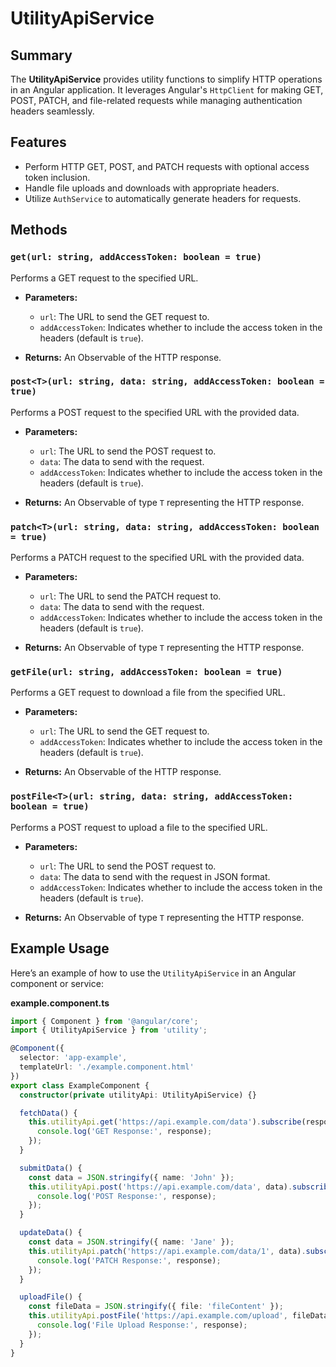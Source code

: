 # UtilityApiService

## Summary

The **UtilityApiService** provides utility functions to simplify HTTP operations in an Angular application. It leverages Angular's `HttpClient` for making GET, POST, PATCH, and file-related requests while managing authentication headers seamlessly.

## Features

- Perform HTTP GET, POST, and PATCH requests with optional access token inclusion.
- Handle file uploads and downloads with appropriate headers.
- Utilize `AuthService` to automatically generate headers for requests.

## Methods

### `get(url: string, addAccessToken: boolean = true)`

Performs a GET request to the specified URL.

- **Parameters:**
  - `url`: The URL to send the GET request to.
  - `addAccessToken`: Indicates whether to include the access token in the headers (default is `true`).

- **Returns:** An Observable of the HTTP response.

### `post<T>(url: string, data: string, addAccessToken: boolean = true)`

Performs a POST request to the specified URL with the provided data.

- **Parameters:**
  - `url`: The URL to send the POST request to.
  - `data`: The data to send with the request.
  - `addAccessToken`: Indicates whether to include the access token in the headers (default is `true`).

- **Returns:** An Observable of type `T` representing the HTTP response.

### `patch<T>(url: string, data: string, addAccessToken: boolean = true)`

Performs a PATCH request to the specified URL with the provided data.

- **Parameters:**
  - `url`: The URL to send the PATCH request to.
  - `data`: The data to send with the request.
  - `addAccessToken`: Indicates whether to include the access token in the headers (default is `true`).

- **Returns:** An Observable of type `T` representing the HTTP response.

### `getFile(url: string, addAccessToken: boolean = true)`

Performs a GET request to download a file from the specified URL.

- **Parameters:**
  - `url`: The URL to send the GET request to.
  - `addAccessToken`: Indicates whether to include the access token in the headers (default is `true`).

- **Returns:** An Observable of the HTTP response.

### `postFile<T>(url: string, data: string, addAccessToken: boolean = true)`

Performs a POST request to upload a file to the specified URL.

- **Parameters:**
  - `url`: The URL to send the POST request to.
  - `data`: The data to send with the request in JSON format.
  - `addAccessToken`: Indicates whether to include the access token in the headers (default is `true`).

- **Returns:** An Observable of type `T` representing the HTTP response.

## Example Usage

Here’s an example of how to use the `UtilityApiService` in an Angular component or service:

**example.component.ts**

```typescript
import { Component } from '@angular/core';
import { UtilityApiService } from 'utility';

@Component({
  selector: 'app-example',
  templateUrl: './example.component.html'
})
export class ExampleComponent {
  constructor(private utilityApi: UtilityApiService) {}

  fetchData() {
    this.utilityApi.get('https://api.example.com/data').subscribe(response => {
      console.log('GET Response:', response);
    });
  }

  submitData() {
    const data = JSON.stringify({ name: 'John' });
    this.utilityApi.post('https://api.example.com/data', data).subscribe(response => {
      console.log('POST Response:', response);
    });
  }

  updateData() {
    const data = JSON.stringify({ name: 'Jane' });
    this.utilityApi.patch('https://api.example.com/data/1', data).subscribe(response => {
      console.log('PATCH Response:', response);
    });
  }

  uploadFile() {
    const fileData = JSON.stringify({ file: 'fileContent' });
    this.utilityApi.postFile('https://api.example.com/upload', fileData).subscribe(response => {
      console.log('File Upload Response:', response);
    });
  }
}
